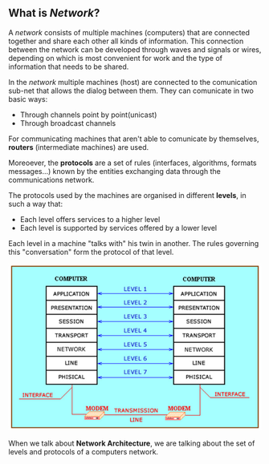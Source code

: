 ## What is *Network*?



A *network* consists of multiple machines (computers) that are connected together and share each other all kinds of information. This connection between the network can be developed through waves and signals or wires, depending on which is most convenient for work and the type of information that needs to be shared.

In the *network* multiple machines (host) are connected to the comunication sub-net that allows the dialog between them. They can comunicate in two basic ways:

- Through channels point by point(unicast)
- Through broadcast channels

For communicating machines that aren't able to comunicate by themselves, **routers** (intermediate machines) are used.

Moreoever, the **protocols** are a set of rules (interfaces, algorithms, formats messages...) known by the entities exchanging data through the communications network.

The protocols used by the machines are organised in different **levels**, in such a way that:

- Each level offers services to a higher level
- Each level is supported by services offered by a lower level

Each level in a machine "talks with" his twin
in another. The rules governing this "conversation" form the protocol of that level.

![protocolsandlevels](img/pro_levels.jpg)

When we talk about **Network Architecture**, we are talking about the set of levels and protocols of a computers network.




